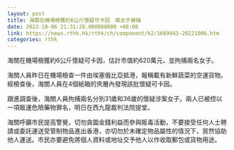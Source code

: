 ```yaml
---
layout: post
title: 海關在機場檢獲約6公斤懷疑可卡因　兩女子被捕
date: 2022-10-06 21:31:28.000000000 +08:00
link: https://news.rthk.hk/rthk/ch/component/k2/1669943-20221006.htm
categories: rthk
---
```


海關在機場檢獲約6公斤懷疑可卡因，估計市值約620萬元，並拘捕兩名女子。

海關人員昨日在機場檢查一件由埃塞俄比亞抵港，報稱載有新鮮蔬菜的空運貨物。經檢查後，海關人員在4個紙箱的夾層內發現該批懷疑可卡因。

跟進調查後，海關人員拘捕兩名分別31歲和36歲的懷疑涉案女子。兩人已被控以一項販運危險藥物罪名，明日在西九龍裁判法院提堂。 

海關呼籲市民提高警覺，切勿貪圖金錢利益而參與販毒活動，不要接受任何人士聘請或委託運送受管制物品進出香港，亦切勿於未確定物品屬性的情況下，貿然協助他人運送。市民亦要避免將個人資料或地址交予他人以作收取郵包或貨物用途。
